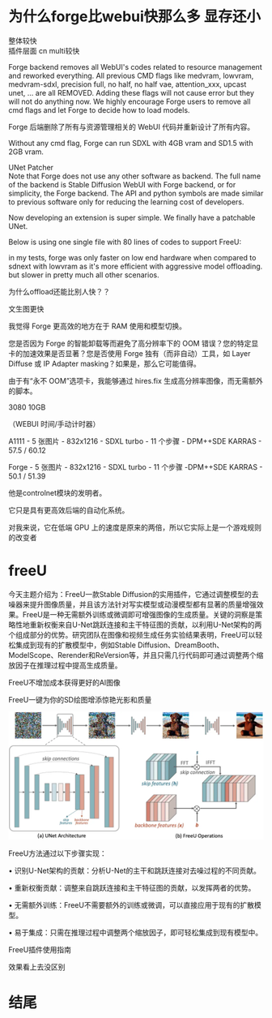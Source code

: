 # 为什么forge比webui快那么多 显存还小
整体较快    
插件层面 cn multi较快

Forge backend removes all WebUI's codes related to resource management and reworked everything. All previous CMD flags like medvram, lowvram, medvram-sdxl, precision full, no half, no half vae, attention_xxx, upcast unet, ... are all REMOVED. Adding these flags will not cause error but they will not do anything now. We highly encourage Forge users to remove all cmd flags and let Forge to decide how to load models.


Forge 后端删除了所有与资源管理相关的 WebUI 代码并重新设计了所有内容。


Without any cmd flag, Forge can run SDXL with 4GB vram and SD1.5 with 2GB vram.



UNet Patcher   
Note that Forge does not use any other software as backend. The full name of the backend is Stable Diffusion WebUI with Forge backend, or for simplicity, the Forge backend. The API and python symbols are made similar to previous software only for reducing the learning cost of developers.


Now developing an extension is super simple. We finally have a patchable UNet.

Below is using one single file with 80 lines of codes to support FreeU:

in my tests, forge was only faster on low end hardware when compared to sdnext with lowvram as it's more efficient with aggressive model offloading. but slower in pretty much all other scenarios.

为什么offload还能比别人快？？

文生图更快

我觉得 Forge 更高效的地方在于 RAM 使用和模型切换。

您是否因为 Forge 的智能卸载等而避免了高分辨率下的 OOM 错误？您的特定显卡的加速效果是否显著？您是否使用 Forge 独有（而非自动）工具，如 Layer Diffuse 或 IP Adapter masking？如果是，那么它可能值得。

由于有“永不 OOM”选项卡，我能够通过 hires.fix 生成高分辨率图像，而无需额外的脚本。


3080 10GB

（WEBUI 时间/手动计时器）

A1111 - 5 张图片 - 832x1216 - SDXL turbo - 11 个步骤 - DPM++SDE KARRAS - 57.5 / 60.12

Forge - 5 张图片 - 832x1216 - SDXL turbo - 11 个步骤 -DPM++SDE KARRAS - 50.1 / 51.39

他是controlnet模块的发明者。

它只是具有更高效后端的自动化系统。 

对我来说，它在低端 GPU 上的速度是原来的两倍，所以它实际上是一个游戏规则的改变者



# freeU
今天主题介绍为：FreeU一款Stable Diffusion的实用插件，它通过调整模型的去噪器来提升图像质量，并且该方法针对写实模型或动漫模型都有显著的质量增强效果。FreeU是一种无需额外训练或微调即可增强图像的生成质量。关键的洞察是策略性地重新权衡来自U-Net跳跃连接和主干特征图的贡献，以利用U-Net架构的两个组成部分的优势。研究团队在图像和视频生成任务实验结果表明，FreeU可以轻松集成到现有的扩散模型中，例如Stable Diffusion、DreamBooth、ModelScope、Rerender和ReVersion等，并且只需几行代码即可通过调整两个缩放因子在推理过程中提高生成质量。


FreeU不增加成本获得更好的AI图像


FreeU一键为你的SD绘图增添惊艳光影和质量



![alt text](assets_picture/7175/image.png)


FreeU方法通过以下步骤实现：

• 识别U-Net架构的贡献：分析U-Net的主干和跳跃连接对去噪过程的不同贡献。

• 重新权衡贡献：调整来自跳跃连接和主干特征图的贡献，以发挥两者的优势。

• 无需额外训练：FreeU不需要额外的训练或微调，可以直接应用于现有的扩散模型。

• 易于集成：只需在推理过程中调整两个缩放因子，即可轻松集成到现有模型中。

FreeU插件使用指南


效果看上去没区别



















# 结尾